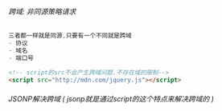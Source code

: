 ###### 跨域: 非同源策略请求

```js
三者都一样就是同源,只要有一个不同就是跨域
- 协议
- 域名
- 端口号
```

```html
<!-- script的src不会产生跨域问题.不存在域的限制-->
<script src="http://mdn.com/jquery.js"></script>
```

###### JSONP解决跨域 ( jsonp就是通过script的这个特点来解决跨域的 )

```js

```



